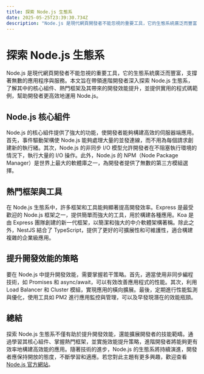 ```yaml
---
title: 探索 Node.js 生態系
date: 2025-05-25T23:39:30.734Z
description: "Node.js 是現代網頁開發者不能忽視的重要工具，它的生態系統廣泛而豐富，支撐著無數的應用程序與服務。本文旨在帶領進階開發者深入探索 Node.js 生態系，了解其中的核心組件、熱門框架及其帶來的開發效能提升，並提供實用的程式碼範例，幫助開發者更高效地運用 Node.js。"
---
```


# 探索 Node.js 生態系

Node.js 是現代網頁開發者不能忽視的重要工具，它的生態系統廣泛而豐富，支撐著無數的應用程序與服務。本文旨在帶領進階開發者深入探索 Node.js 生態系，了解其中的核心組件、熱門框架及其帶來的開發效能提升，並提供實用的程式碼範例，幫助開發者更高效地運用 Node.js。

## Node.js 核心組件

Node.js 的核心組件提供了強大的功能，使開發者能夠構建高效的伺服器端應用。首先，事件驅動架構使 Node.js 能夠處理大量的並發連線，而不用為每個請求創建新的執行緒。其次，Node.js 的非同步 I/O 模型允許開發者在不阻塞執行環境的情況下，執行大量的 I/O 操作。此外，Node.js 的 NPM（Node Package Manager）是世界上最大的軟體庫之一，為開發者提供了無數的第三方模組選擇。

## 熱門框架與工具

在 Node.js 生態系中，許多框架和工具能夠顯著提高開發效率。Express 是最受歡迎的 Node.js 框架之一，提供簡單而強大的工具，用於構建各種應用。Koa 是由 Express 團隊創建的新一代框架，以簡潔和強大的中介軟體架構著稱。除此之外，NestJS 結合了 TypeScript，提供了更好的可擴展性和可維護性，適合構建複雜的企業級應用。

## 提升開發效能的策略

要在 Node.js 中提升開發效能，需要掌握若干策略。首先，適當使用非同步編程技術，如 Promises 和 async/await，可以有效改善應用程式的性能。其次，利用 Load Balancer 和 Cluster 模組，實現應用的橫向擴展。最後，定期進行性能監測與優化，使用工具如 PM2 進行應用監控與管理，可以及早發現潛在的效能瓶頸。

## 總結

探索 Node.js 生態系不僅有助於提升開發效能，還能擴展開發者的技能範疇。通過學習其核心組件、掌握熱門框架，並實施效能提升策略，進階開發者將能夠更有效率地構建高效能的應用。隨著技術的進步，Node.js 的生態系將持續演進，開發者應保持開放的態度，不斷學習和適應。若您對此主題有更多興趣，歡迎查看 [Node.js 官方網站](https://nodejs.org)。